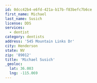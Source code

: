 ```yaml
---
id: 0dcc42b4-e6fd-421a-b17b-f83befc7b6ce
first_name: Michael
last_name: Susich
license: DDS
services:
  - dentist
category: dentists
address: '545 Mountain Links Dr'
city: Henderson
state: NV
zip: '89012'
title: 'Michael Susich'
_geoloc:
  lat: 36.003
  lng: -115.069
---
```

